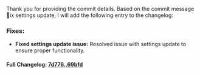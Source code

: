 Thank you for providing the commit details. Based on the commit message ix settings update\, I will add the following entry to the changelog:

### **Fixes:**
- **Fixed settings update issue:** Resolved issue with settings update to ensure proper functionality.

#### **Full Changelog:** [7d776..69bfd](https://github.com/mediar-ai/skyprompt/compare/7d776..69bfd)

